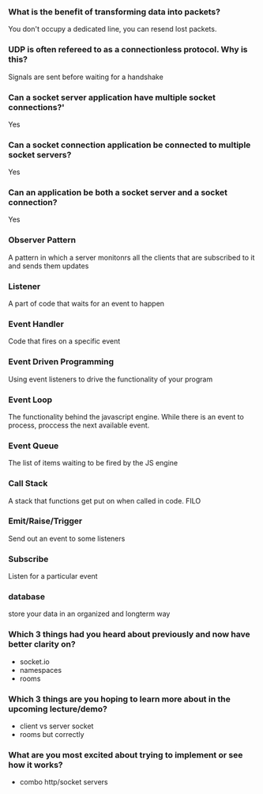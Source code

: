 ### What is the benefit of transforming data into packets? 
You don't occupy a dedicated line, you can resend lost packets.
### UDP is often refereed to as a connectionless protocol. Why is this?
Signals are sent before waiting for a handshake
### Can a socket server application have multiple socket connections?'
Yes
### Can a socket connection application be connected to multiple socket servers?
Yes
### Can an application be both a socket server and a socket connection?
Yes

### Observer Pattern
A pattern in which a server monitonrs all the clients that are subscribed to it and sends them updates
### Listener
A part of code that waits for an event to happen
### Event Handler
Code that fires on a specific event
### Event Driven Programming
Using event listeners to drive the functionality of your program
### Event Loop
The functionality behind the javascript engine. While there is an event to process, proccess the next available event.
### Event Queue
The list of items waiting to be fired by the JS engine
### Call Stack
A stack that functions get put on when called in code. FILO
### Emit/Raise/Trigger
Send out an event to some listeners
### Subscribe
Listen for a particular event
### database
store your data in an organized and longterm way

### Which 3 things had you heard about previously and now have better clarity on?
  - socket.io
  - namespaces
  - rooms
### Which 3 things are you hoping to learn more about in the upcoming lecture/demo?
  - client vs server socket
  - rooms but correctly
### What are you most excited about trying to implement or see how it works?
  - combo http/socket servers

